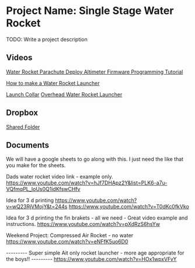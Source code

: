 # Project Name: Single Stage Water Rocket
TODO: Write a project description

## Videos
[Water Rocket Parachute Deploy Altimeter Firmware Programming Tutorial](https://www.youtube.com/watch?v=OrcEw346bdA)

[How to make a Water Rocket Launcher](https://www.youtube.com/watch?v=hJf7DHApz2Y&list=PLK6-a7u-VQfmqPL_loUs0Q1idKfswCHf)

[Launch Collar](https://www.youtube.com/watch?v=iAQv_8aqf2w)
[Overhead Water Rocket Launcher](https://www.youtube.com/watch?v=icQhLT4QCO8)

## Dropbox
[Shared Folder](https://www.dropbox.com/home/water-rocket-single-stage)

## Documents 
We will have a google sheets to go along with this. I just need the like that you make for the sheets. 


Dads water rocket video link  - example only. 
https://www.youtube.com/watch?v=hJf7DHApz2Y&list=PLK6-a7u-VQfmqPL_loUs0Q1idKfswCHfv


Idea for 3 d printing       https://www.youtube.com/watch?v=wQ23RjVMojY&t=244s
https://www.youtube.com/watch?v=T0dKc0fkVko

Idea  for 3 d printing the fin brakets - all we need - Great video example and instructions. 
https://www.youtube.com/watch?v=pXdRzS6hsYw


Weekend Project: Compressed Air Rocket - no water
https://www.youtube.com/watch?v=eNFfK5uo6D0

---------  Super simple Ait only rocket launcher - more age appropriate for the boys!! ---------
https://www.youtube.com/watch?v=HOx1wpxVFvY 
